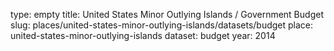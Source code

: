 type: empty
title: United States Minor Outlying Islands / Government Budget
slug: places/united-states-minor-outlying-islands/datasets/budget
place: united-states-minor-outlying-islands
dataset: budget
year: 2014
